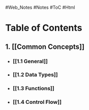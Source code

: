 #Web_Notes    #Notes    #ToC #Html

# Table of Contents

## 1. [[Common Concepts]]
- ### [[1.1 General]]
- ### [[1.2 Data Types]]
- ### [[1.3 Functions]]
- ### [[1.4 Control Flow]]